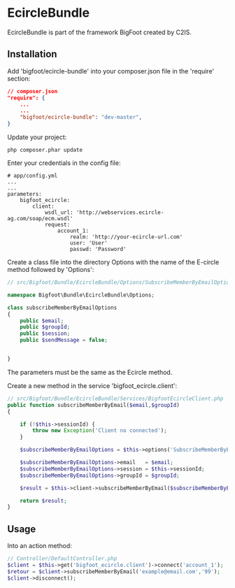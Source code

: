EcircleBundle
=============

EcircleBundle is part of the framework BigFoot created by C2IS.


Installation
------------

Add 'bigfoot/ecircle-bundle' into your composer.json file in the 'require' section:

``` json
// composer.json
"require": {
    ...
    ...
    "bigfoot/ecircle-bundle": "dev-master",
}
```

Update your project:

``` shell
php composer.phar update
```

Enter your credentials in the config file:

``` shell
# app/config.yml
...
...
parameters:
    bigfoot_ecircle:
        client:
            wsdl_url: 'http://webservices.ecircle-ag.com/soap/ecm.wsdl'
            request:
                account_1:
                    realm: 'http://your-ecircle-url.com'
                    user: 'User'
                    passwd: 'Password'

```

Create a class file into the directory Options with the name of the E-circle method followed by 'Options':

```php
// src/Bigfoot/Bundle/EcircleBundle/Options/SubscribeMemberByEmailOptions.php

namespace Bigfoot\Bundle\EcircleBundle\Options;

class subscribeMemberByEmailOptions
{
    public $email;
    public $groupId;
    public $session;
    public $sendMessage = false;


}
```
The parameters must be the same as the Ecircle method.


Create a new method in the service 'bigfoot_ecircle.client':

```php
// src/Bigfoot/Bundle/EcircleBundle/Services/BigfootEcircleClient.php
public function subscribeMemberByEmail($email,$groupId)
{

    if (!$this->sessionId) {
        throw new Exception('Client no connected');
    }

    $subscribeMemberByEmailOptions = $this->options('SubscribeMemberByEmail');

    $subscribeMemberByEmailOptions->email   = $email;
    $subscribeMemberByEmailOptions->session = $this->sessionId;
    $subscribeMemberByEmailOptions->groupId = $groupId;

    $result = $this->client->subscribeMemberByEmail($subscribeMemberByEmailOptions);

    return $result;
}
```

Usage
-----

Into an action method:

```php
// Controller/DefaultController.php
$client = $this->get('bigfoot_ecircle.client')->connect('account_1');
$retour = $client->subscribeMemberByEmail('example@email.com','99');
$client->disconnect();
```
